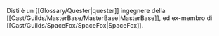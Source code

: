 Disti è un [[Glossary/Quester|quester]] ingegnere della [[Cast/Guilds/MasterBase/MasterBase|MasterBase]], ed ex-membro di [[Cast/Guilds/SpaceFox/SpaceFox|SpaceFox]].